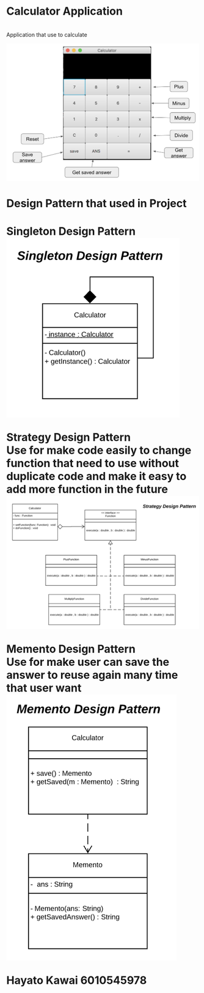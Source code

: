 <H1>Calculator Application</H1><br>
    Application that use to calculate

![calculator](/Calculator.png)


<H1>Design Pattern that used in Project<H1/>


__Singleton Design Pattern__<br>
![Singelton](/DesignPatternUML/Singleton.png)

__Strategy Design Pattern__<br>
    Use for make code easily to change function that need to use without duplicate code and make it easy to add more function in the future
![Strategy](/DesignPatternUML/Strategy.png)

__Memento Design Pattern__<br>
    Use for make user can save the answer to reuse again many time that user want<br>
![Memento](/DesignPatternUML/Memento.png)

Hayato Kawai 6010545978
